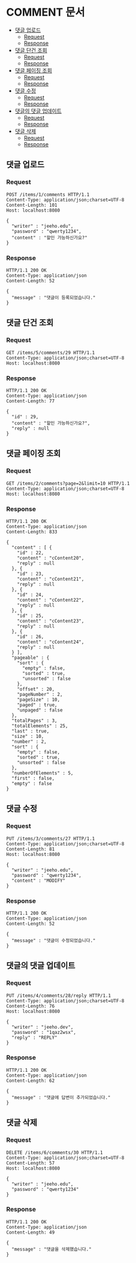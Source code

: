 
COMMENT 문서
==========

* [댓글 업로드](#------)
    + [Request](#request)
    + [Response](#response)
* [댓글 단건 조회](#--------)
    + [Request](#request-1)
    + [Response](#response-1)
* [댓글 페이징 조회](#---------)
    + [Request](#request-2)
    + [Response](#response-2)
* [댓글 수정](#-----)
    + [Request](#request-3)
    + [Response](#response-3)
* [댓글의 댓글 업데이트](#-----------)
    + [Request](#request-4)
    + [Response](#response-4)
* [댓글 삭제](#-----)
    + [Request](#request-5)
    + [Response](#response-5)


댓글 업로드
------

### Request

    POST /items/1/comments HTTP/1.1
    Content-Type: application/json;charset=UTF-8
    Content-Length: 101
    Host: localhost:8080
    
    {
      "writer" : "jeeho.edu",
      "password" : "qwerty1234",
      "content" : "할인 가능하신가요?"
    }

### Response

    HTTP/1.1 200 OK
    Content-Type: application/json
    Content-Length: 52
    
    {
      "message" : "댓글이 등록되었습니다."
    }


댓글 단건 조회
--------

### Request

    GET /items/5/comments/29 HTTP/1.1
    Content-Type: application/json;charset=UTF-8
    Host: localhost:8080

### Response

    HTTP/1.1 200 OK
    Content-Type: application/json
    Content-Length: 77
    
    {
      "id" : 29,
      "content" : "할인 가능하신가요?",
      "reply" : null
    }


댓글 페이징 조회
---------

### Request

    GET /items/2/comments?page=2&limit=10 HTTP/1.1
    Content-Type: application/json;charset=UTF-8
    Host: localhost:8080

### Response

    HTTP/1.1 200 OK
    Content-Type: application/json
    Content-Length: 833
    
    {
      "content" : [ {
        "id" : 22,
        "content" : "cContent20",
        "reply" : null
      }, {
        "id" : 23,
        "content" : "cContent21",
        "reply" : null
      }, {
        "id" : 24,
        "content" : "cContent22",
        "reply" : null
      }, {
        "id" : 25,
        "content" : "cContent23",
        "reply" : null
      }, {
        "id" : 26,
        "content" : "cContent24",
        "reply" : null
      } ],
      "pageable" : {
        "sort" : {
          "empty" : false,
          "sorted" : true,
          "unsorted" : false
        },
        "offset" : 20,
        "pageNumber" : 2,
        "pageSize" : 10,
        "paged" : true,
        "unpaged" : false
      },
      "totalPages" : 3,
      "totalElements" : 25,
      "last" : true,
      "size" : 10,
      "number" : 2,
      "sort" : {
        "empty" : false,
        "sorted" : true,
        "unsorted" : false
      },
      "numberOfElements" : 5,
      "first" : false,
      "empty" : false
    }


댓글 수정
-----

### Request

    PUT /items/3/comments/27 HTTP/1.1
    Content-Type: application/json;charset=UTF-8
    Content-Length: 81
    Host: localhost:8080
    
    {
      "writer" : "jeeho.edu",
      "password" : "qwerty1234",
      "content" : "MODIFY"
    }

### Response

    HTTP/1.1 200 OK
    Content-Type: application/json
    Content-Length: 52
    
    {
      "message" : "댓글이 수정되었습니다."
    }


댓글의 댓글 업데이트
-----------

### Request

    PUT /items/4/comments/28/reply HTTP/1.1
    Content-Type: application/json;charset=UTF-8
    Content-Length: 76
    Host: localhost:8080
    
    {
      "writer" : "jeeho.dev",
      "password" : "1qaz2wsx",
      "reply" : "REPLY"
    }

### Response

    HTTP/1.1 200 OK
    Content-Type: application/json
    Content-Length: 62
    
    {
      "message" : "댓글에 답변이 추가되었습니다."
    }

댓글 삭제
-----

### Request

    DELETE /items/6/comments/30 HTTP/1.1
    Content-Type: application/json;charset=UTF-8
    Content-Length: 57
    Host: localhost:8080
    
    {
      "writer" : "jeeho.edu",
      "password" : "qwerty1234"
    }

### Response

    HTTP/1.1 200 OK
    Content-Type: application/json
    Content-Length: 49
    
    {
      "message" : "댓글을 삭제했습니다."
    }
